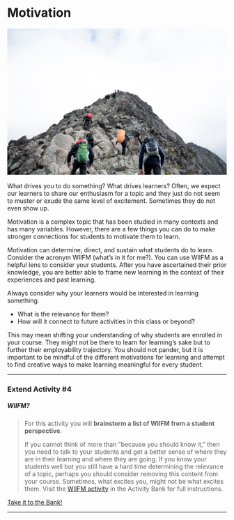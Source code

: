 # Motivation

![climbers hiking through mountain peak during daytime](images/mathias-jensen-5x4U6InVXpc-unsplash.jpg)

What drives you to do something? What drives learners? Often, we expect our learners to share our enthusiasm for a topic and they just do not seem to muster or exude the same level of excitement. Sometimes they do not even show up.

Motivation is a complex topic that has been studied in many contexts and has many variables. However, there are a few things you can do to make stronger connections for students to motivate them to learn.

Motivation can determine, direct, and sustain what students do to learn. Consider the acronym WIIFM (what’s in it for me?). You can use WIIFM as a helpful lens to consider your students. After you have ascertained their prior knowledge, you are better able to frame new learning in the context of their experiences and past learning.

Always consider why your learners would be interested in learning something.

- What is the relevance for them?
- How will it connect to future activities in this class or beyond?
 
This may mean shifting your understanding of why students are enrolled in your course. They might not be there to learn for learning’s sake but to further their employability trajectory. You should not pander, but it is important to be mindful of the different motivations for learning and attempt to find creative ways to make learning meaningful for every student.

---
### Extend Activity #4
##### WIIFM?
>
>For this activity you will **brainstorm a list of WIIFM from a student perspective**.
>
>If you cannot think of more than “because you should know it,” then you need to talk to your students and get a better sense of where they are in their learning and where they are going. If you know your students well but you still have a hard time determining the relevance of a topic, perhaps you should consider removing this content from your course. Sometimes, what excites you, might not be what excites them.
>Visit the [WIIFM activity](https://elearn.waikato.ac.nz/mod/forum/view.php?id=1601249) in the Activity Bank for full instructions.
>
  
[Take it to the Bank!](https://elearn.waikato.ac.nz/mod/forum/view.php?id=1601249 ':class=button')

***
